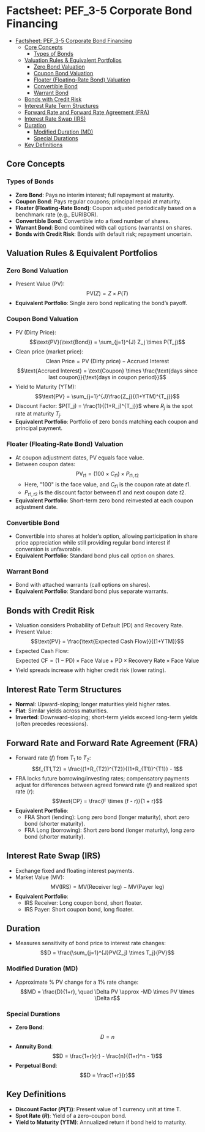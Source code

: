 # Factsheet: PEF_3-5 Corporate Bond Financing

- [Factsheet: PEF\_3-5 Corporate Bond Financing](#factsheet-pef_3-5-corporate-bond-financing)
  - [Core Concepts](#core-concepts)
    - [Types of Bonds](#types-of-bonds)
  - [Valuation Rules \& Equivalent Portfolios](#valuation-rules--equivalent-portfolios)
    - [Zero Bond Valuation](#zero-bond-valuation)
    - [Coupon Bond Valuation](#coupon-bond-valuation)
    - [Floater (Floating-Rate Bond) Valuation](#floater-floating-rate-bond-valuation)
    - [Convertible Bond](#convertible-bond)
    - [Warrant Bond](#warrant-bond)
  - [Bonds with Credit Risk](#bonds-with-credit-risk)
  - [Interest Rate Term Structures](#interest-rate-term-structures)
  - [Forward Rate and Forward Rate Agreement (FRA)](#forward-rate-and-forward-rate-agreement-fra)
  - [Interest Rate Swap (IRS)](#interest-rate-swap-irs)
  - [Duration](#duration)
    - [Modified Duration (MD)](#modified-duration-md)
    - [Special Durations](#special-durations)
  - [Key Definitions](#key-definitions)


## Core Concepts

### Types of Bonds

- **Zero Bond**: Pays no interim interest; full repayment at maturity.
- **Coupon Bond**: Pays regular coupons; principal repaid at maturity.
- **Floater (Floating-Rate Bond)**: Coupon adjusted periodically based on a benchmark rate (e.g., EURIBOR).
- **Convertible Bond**: Convertible into a fixed number of shares.
- **Warrant Bond**: Bond combined with call options (warrants) on shares.
- **Bonds with Credit Risk**: Bonds with default risk; repayment uncertain.

## Valuation Rules & Equivalent Portfolios

### Zero Bond Valuation
- Present Value (PV):
  $$\text{PV}(Z) = Z \times P(T)$$
- **Equivalent Portfolio**: Single zero bond replicating the bond’s payoff.

### Coupon Bond Valuation
- PV (Dirty Price):
  $$\text{PV}(\text{Bond}) = \sum_{j=1}^{J} Z_j \times P(T_j)$$
- Clean price (market price):
  $$\text{Clean Price} = \text{PV (Dirty price)} - \text{Accrued Interest}$$
  $$\text{Accrued Interest} = \text{Coupon} \times \frac{\text{days since last coupon}}{\text{days in coupon period}}$$
- Yield to Maturity (YTM):
  $$\text{PV} = \sum_{j=1}^{J}\frac{Z_j}{(1+YTM)^{T_j}}$$
- Discount Factor:
  $P(T_j) = \frac{1}{(1+R_j)^{T_j}}$ where $R_j$ is the spot rate at maturity $T_j$.
- **Equivalent Portfolio**: Portfolio of zero bonds matching each coupon and principal payment.

### Floater (Floating-Rate Bond) Valuation
- At coupon adjustment dates, PV equals face value.
- Between coupon dates:
  $$\text{PV}_{t1} = (100 \times C_{t1}) \times P_{t1,t2}$$
  - Here, "100" is the face value, and $C_{t1}$ is the coupon rate at date $t1$.
  - $P_{t1,t2}$ is the discount factor between $t1$ and next coupon date $t2$.
- **Equivalent Portfolio**: Short-term zero bond reinvested at each coupon adjustment date.

### Convertible Bond
- Convertible into shares at holder’s option, allowing participation in share price appreciation while still providing regular bond interest if conversion is unfavorable.
- **Equivalent Portfolio**: Standard bond plus call option on shares.

### Warrant Bond
- Bond with attached warrants (call options on shares).
- **Equivalent Portfolio**: Standard bond plus separate warrants.

## Bonds with Credit Risk
- Valuation considers Probability of Default (PD) and Recovery Rate.
- Present Value:
  $$\text{PV} = \frac{\text{Expected Cash Flow}}{(1+YTM)}$$
- Expected Cash Flow:
  $$\text{Expected CF} = (1-\text{PD}) \times \text{Face Value} + \text{PD} \times \text{Recovery Rate} \times \text{Face Value}$$
- Yield spreads increase with higher credit risk (lower rating).

## Interest Rate Term Structures
- **Normal**: Upward-sloping; longer maturities yield higher rates.
- **Flat**: Similar yields across maturities.
- **Inverted**: Downward-sloping; short-term yields exceed long-term yields (often precedes recessions).

## Forward Rate and Forward Rate Agreement (FRA)
- Forward rate ($f$) from $T_1$ to $T_2$:
  $$f_{T1,T2} = \frac{(1+R_{T2})^{T2}}{(1+R_{T1})^{T1}} - 1$$
- FRA locks future borrowing/investing rates; compensatory payments adjust for differences between agreed forward rate ($f$) and realized spot rate ($r$):
  $$\text{CP} = \frac{F \times (f - r)}{1 + r}$$
- **Equivalent Portfolio**:
  - FRA Short (lending): Long zero bond (longer maturity), short zero bond (shorter maturity).
  - FRA Long (borrowing): Short zero bond (longer maturity), long zero bond (shorter maturity).

## Interest Rate Swap (IRS)
- Exchange fixed and floating interest payments.
- Market Value (MV):
  $$\text{MV}(\text{IRS}) = \text{MV}(\text{Receiver leg}) - \text{MV}(\text{Payer leg})$$
- **Equivalent Portfolio**:
  - IRS Receiver: Long coupon bond, short floater.
  - IRS Payer: Short coupon bond, long floater.

## Duration
- Measures sensitivity of bond price to interest rate changes:
  $$D = \frac{\sum_{j=1}^{J}PV(Z_j) \times T_j}{PV}$$

### Modified Duration (MD)
- Approximate % PV change for a 1% rate change:
  $$MD = \frac{D}{1+r}, \quad \Delta PV \approx -MD \times PV \times \Delta r$$

### Special Durations
- **Zero Bond**:
  $$D = n$$
- **Annuity Bond**:
  $$D = \frac{1+r}{r} - \frac{n}{(1+r)^n - 1}$$
- **Perpetual Bond**:
  $$D = \frac{1+r}{r}$$

## Key Definitions
- **Discount Factor ($P(T)$)**: Present value of 1 currency unit at time T.
- **Spot Rate ($R$)**: Yield of a zero-coupon bond.
- **Yield to Maturity (YTM)**: Annualized return if bond held to maturity.